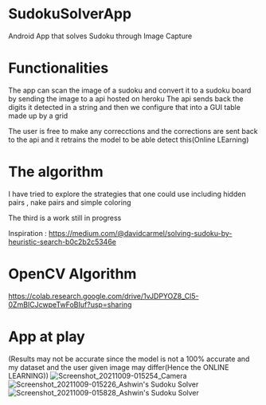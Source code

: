 # SudokuSolverApp
Android App that solves Sudoku through Image Capture

# Functionalities
The app can scan the image of a sudoku and convert it to a sudoku board by sending the image to a api hosted on heroku
The api sends back the digits it detected in a string and then we configure that into a GUI table made up by a grid

The user is free to make any correcctions and the corrections are sent back to the api and it retrains the model to be able 
detect this(Online LEarning)

# The algorithm
I have tried to explore the strategies that one could use including hidden pairs , nake pairs and simple coloring

The third is a work still in progress

Inspiration : https://medium.com/@davidcarmel/solving-sudoku-by-heuristic-search-b0c2b2c5346e


# OpenCV Algorithm
https://colab.research.google.com/drive/1vJDPYOZ8_Cl5-0ZmBICJcwpeTwFoBIuf?usp=sharing


# App at play
(Results may not be accurate since the model is not a 100% accurate and my dataset and the user given image may differ(Hence the ONLINE LEARNING))
![Screenshot_20211009-015254_Camera](https://user-images.githubusercontent.com/77834936/136621266-4b146548-9f7f-4ab0-b549-e20367c623f7.jpg)
![Screenshot_20211009-015226_Ashwin's Sudoku Solver](https://user-images.githubusercontent.com/77834936/136621330-64b4af8d-b428-4428-8e54-fc7bf67589c5.jpg)
![Screenshot_20211009-015828_Ashwin's Sudoku Solver](https://user-images.githubusercontent.com/77834936/136621339-b629ab17-cd41-4652-91a1-358115d3d1c0.jpg)

